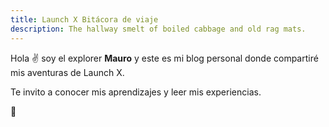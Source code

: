 ```yaml
---
title: Launch X Bitácora de viaje
description: The hallway smelt of boiled cabbage and old rag mats.
---
```


Hola ✌️  soy el explorer **Mauro** y este es mi blog personal donde compartiré mis aventuras de Launch X.

Te invito a conocer mis aprendizajes y leer mis experiencias.

🚀
